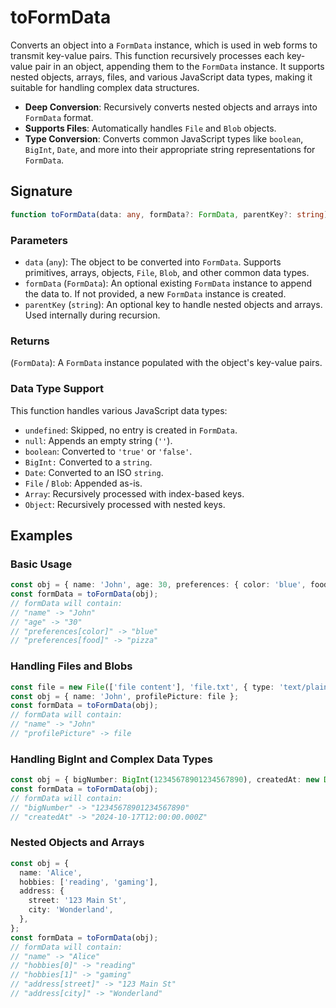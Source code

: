 # toFormData

Converts an object into a `FormData` instance, which is used in web forms to transmit key-value pairs. This function recursively processes each key-value pair in an object, appending them to the `FormData` instance. It supports nested objects, arrays, files, and various JavaScript data types, making it suitable for handling complex data structures.

- **Deep Conversion**: Recursively converts nested objects and arrays into `FormData` format.
- **Supports Files**: Automatically handles `File` and `Blob` objects.
- **Type Conversion**: Converts common JavaScript types like `boolean`, `BigInt`, `Date`, and more into their appropriate string representations for `FormData`.

## Signature

```typescript
function toFormData(data: any, formData?: FormData, parentKey?: string): FormData;
```

### Parameters

- `data` (`any`): The object to be converted into `FormData`. Supports primitives, arrays, objects, `File`, `Blob`, and other common data types.
- `formData` (`FormData`): An optional existing `FormData` instance to append the data to. If not provided, a new `FormData` instance is created.
- `parentKey` (`string`): An optional key to handle nested objects and arrays. Used internally during recursion.

### Returns

(`FormData`): A `FormData` instance populated with the object's key-value pairs.

### Data Type Support

This function handles various JavaScript data types:

- `undefined`: Skipped, no entry is created in `FormData`.
- `null`: Appends an empty string (`''`).
- `boolean`: Converted to `'true'` or `'false'`.
- `BigInt:` Converted to a `string`.
- `Date`: Converted to an ISO `string`.
- `File` / `Blob`: Appended as-is.
- `Array`: Recursively processed with index-based keys.
- `Object`: Recursively processed with nested keys.

## Examples

### Basic Usage

```typescript
const obj = { name: 'John', age: 30, preferences: { color: 'blue', food: 'pizza' } };
const formData = toFormData(obj);
// formData will contain:
// "name" -> "John"
// "age" -> "30"
// "preferences[color]" -> "blue"
// "preferences[food]" -> "pizza"
```

### Handling Files and Blobs

```typescript
const file = new File(['file content'], 'file.txt', { type: 'text/plain' });
const obj = { name: 'John', profilePicture: file };
const formData = toFormData(obj);
// formData will contain:
// "name" -> "John"
// "profilePicture" -> file
```

### Handling BigInt and Complex Data Types

```typescript
const obj = { bigNumber: BigInt(12345678901234567890), createdAt: new Date() };
const formData = toFormData(obj);
// formData will contain:
// "bigNumber" -> "12345678901234567890"
// "createdAt" -> "2024-10-17T12:00:00.000Z"
```

### Nested Objects and Arrays

```typescript
const obj = {
  name: 'Alice',
  hobbies: ['reading', 'gaming'],
  address: {
    street: '123 Main St',
    city: 'Wonderland',
  },
};
const formData = toFormData(obj);
// formData will contain:
// "name" -> "Alice"
// "hobbies[0]" -> "reading"
// "hobbies[1]" -> "gaming"
// "address[street]" -> "123 Main St"
// "address[city]" -> "Wonderland"
```
